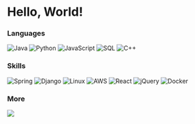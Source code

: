 # Hello, World!

### Languages

![Java](https://img.shields.io/badge/-Java-000?style=for-the-badge&&logo=Java&logoColor=FFF)
![Python](https://img.shields.io/badge/-Python-000?style=for-the-badge&&logo=Python)
![JavaScript](https://img.shields.io/badge/-JavaScript-000?style=for-the-badge&&logo=JavaScript)
![SQL](https://img.shields.io/badge/-SQL-000?style=for-the-badge&&logo=MySQL&logoColor=FFF)
![C++](https://img.shields.io/badge/-C++-000?style=for-the-badge&&logo=c%2b%2b&logoColor=00599C)

### Skills

![Spring](https://img.shields.io/badge/-Spring-000?style=for-the-badge&&logo=Spring)
![Django](https://img.shields.io/badge/-Django-000?style=for-the-badge&&logo=Django)
![Linux](https://img.shields.io/badge/-Linux-000?style=for-the-badge&&logo=Linux)
![AWS](https://img.shields.io/badge/-AWS-000?style=for-the-badge&&logo=Amazon-AWS&logoColor=F90)
![React](https://img.shields.io/badge/-React-000?style=for-the-badge&&logo=React)
![jQuery](https://img.shields.io/badge/-Jquery-000?style=for-the-badge&&logo=Jquery&logoColor=007ACC)
![Docker](https://img.shields.io/badge/-Docker-000?style=for-the-badge&&logo=Docker&logoColor=007ACC)

### More

<a href="https://www.linkedin.com/in/daekunhan/">
  <img src="https://img.shields.io/badge/LinkedIn-0077B5?style=for-the-badge&logo=linkedin&logoColor=white">
</a>

